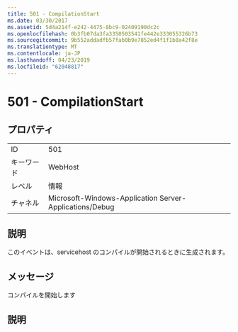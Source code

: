 ```yaml
---
title: 501 - CompilationStart
ms.date: 03/30/2017
ms.assetid: 5d4a214f-e242-4475-8bc9-02409190dc2c
ms.openlocfilehash: 0b3fb07da3fa3350503541fe442e333055326b73
ms.sourcegitcommit: 9b552addadfb57fab0b9e7852ed4f1f1b8a42f8e
ms.translationtype: MT
ms.contentlocale: ja-JP
ms.lasthandoff: 04/23/2019
ms.locfileid: "62048817"
---
```

# <a name="501---compilationstart"></a>501 - CompilationStart
## <a name="properties"></a>プロパティ  
  
|||  
|-|-|  
|ID|501|  
|キーワード|WebHost|  
|レベル|情報|  
|チャネル|Microsoft-Windows-Application Server-Applications/Debug|  
  
## <a name="description"></a>説明  
 このイベントは、servicehost のコンパイルが開始されるときに生成されます。  
  
## <a name="message"></a>メッセージ  
 コンパイルを開始します  
  
## <a name="details"></a>説明
